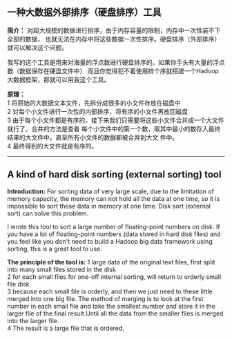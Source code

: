 ## 一种大数据外部排序（硬盘排序）工具
   
    
   **简介：** 对超大规模的数据进行排序，由于内存容量的限制，内存中一次性装不下全部的数据，
也就无法在内存中将这些数据一次性排序。硬盘排序（外部排序）就可以解决这个问题。

我写的这个工具是用来对海量的浮点数进行硬盘排序的。如果你手头有大量的浮点数（数据保存在硬盘文件中）
而且你觉得犯不着使用排个序就搭建一个Hadoop大数据框架，那就可以用我这个工具。

**原理：**   
1 将原始的大数据文本文件，先拆分成很多的小文件存放在磁盘中  
2 对每个小文件进行一次性的内部排序，将有序的小文件再放回磁盘  
3 由于每个小文件都是有序的，接下来我们只需要将这些小文件合并成一个大文件就行了。合并的方法是查看
  每个小文件中的第一个数，取其中最小的数存入最终结果的大文件中。直至所有小文件的数据都被合并到大文
  件中。  
4 最终得到的大文件就是有序的。  

------------------------------------------------------------------------
## A kind of hard disk sorting (external sorting) tool

**Introduction:** For sorting data of very large scale, due to the limitation of memory capacity, the memory can not hold all the data at one time, so it is impossible to sort these data in memory at one time.
Disk sort (external sort) can solve this problem.

I wrote this tool to sort a large number of floating-point numbers on disk.
If you have a lot of floating-point numbers (data stored in hard disk files) and you feel like you don't need to build a Hadoop big data framework using sorting, this is a great tool to use.

**The principle of the tool is:**
1 large data of the original text files, first split into many small files stored in the disk   
2 for each small files for one-off internal sorting, will return to orderly small file disk   
3 because each small file is orderly, and then we just need to these little merged into one big file.
The method of merging is to look at the first number in each small file and take the smallest number and store it in the larger file of the final result.Until all the data from the smaller files is merged into the larger file.   
4 The result is a large file that is ordered.   
